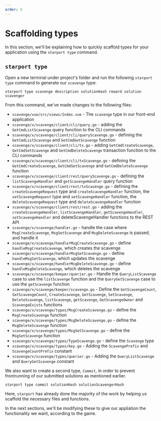 ```yaml
---
order: 5
---
```



# Scaffolding types

In this section, we'll be explaining how to quickly scaffold types for your application using the `starport type` command.

## `starport type`

Open a new terminal under project's folder and run the following `starport type` command to generate our `scavenge` type: 

```
starport type scavenge description solutionHash reward solution scavenger
```

From this command, we've made changes to the following files:
- `scavenge/vue/src/views/Index.vue` - The `scavenge` type in our front-end application
- `scavenge/x/scavenge/client/cli/query.go` - adding the `GetCmdListScavenge` query function to the CLI commands
- `scavenge/x/scavenge/client/cli/queryScavenge.go` - defining the `GetCmdListScavenge` and `GetCmdGetScavenge` function
- `scavenge/x/scavenge/client/cli/tx.go` - adding `GetCmdCreateScavenge`, `GetCmdSetScavenge` and `GetCmdDeleteScavenge` transaction function to the CLI commands
- `scavenge/x/scavenge/client/cli/txScavenge.go` - defining the `GetCmdCreateScavenge`, `GetCmdSetScavenge` and `GetCmdDeleteScavenge` function
- `scavenge/x/scavenge/client/rest/queryScavenge.go` - defining the `listScavengeHandler` and `getScavengeHandler` query function
- `scavenge/x/scavenge/client/rest/txScavenge.go` - defining the `createScavengeRequest` type and `createScavengeHandler` function, the `setScavengeRequest` type and `setScavengeHandler` function, the `deleteScavengeRequest` type and `deleteScavengeHandler` function
- `scavenge/x/scavenge/client/rest/rest.go` - adding the `createScavengeHandler`, `listScavengeHandler`, `getScavengeHandler`, `setScavengeHandler` and deleteScavengeHandler functions to the REST API
- `scavenge/x/scavenge/handler.go` - handle the case where `MsgCreateScavenge`, `MsgSetScavenge` and `MsgDeleteScavenge` is passed, and handle it
- `scavenge/x/scavenge/handlerMsgCreateScavenge.go` - define `handleMsgCreateScavenge`, which creates the scavenge
- `scavenge/x/scavenge/handlerMsgSetScavenge.go` - define `handleMsgSetScavenge`, which updates the scavenge
- `scavenge/x/scavenge/handlerMsgDeleteScavenge.go` - define `handleMsgDeleteScavenge`, which deletes the scavenge
- `scavenge/x/scavenge/keeper/querier.go` - Handle the `QueryListScavenge` case to use the `listScavenge` function and the `QueryGetScavenge` case to use the `getScavenge` function
- `scavenge/x/scavenge/keeper/scavenge.go` - Define the `GetScavengeCount`, `SetScavengeCount`, `CreateScavenge`, `GetScavenge`, `SetScavenge`, `DeleteScavenge`, `listScavenge`, `getScavenge`, `GetScavengeOwner` and `ScavengeExists` functions
- `scavenge/x/scavenge/types/MsgCreateScavenge.go` - define the  `MsgCreateScavenge` function
- `scavenge/x/scavenge/types/MsgDeleteScavenge.go` - define the  `MsgDeleteScavenge` function
- `scavenge/x/scavenge/types/MsgSetScavenge.go` - define the  `MsgSetScavenge` function
- `scavenge/x/scavenge/types/TypeScavenge.go` - define the `Scavenge` type
- `scavenge/x/scavenge/types/key.go` - Adding the `ScavengePrefix` and `ScavengeCountPrefix` constant
- `scavenge/x/scavenge/types/querier.go` - Adding the `QueryListScavenge` and `QueryGetScavenge` constant

We also want to create a second type, `Commit`, in order to prevent frontrunning of our submitted solutions as mentioned earlier.

```
starport type commit solutionHash solutionScavengerHash
```

Here, `starport` has already done the majority of the work by helping us scaffold the necessary files and functions.

In the next sections, we'll be modifying these to give our appliation the functionality we want, according to the game.
